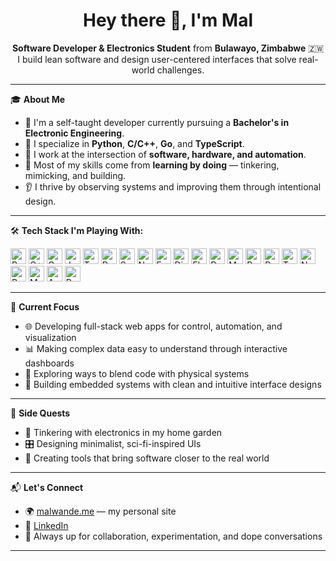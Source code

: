 <h1 align="center">Hey there 👋, I'm Mal</h1>

<p align="center">
  <strong>Software Developer & Electronics Student</strong> from <strong>Bulawayo, Zimbabwe</strong> 🇿🇼<br/>
  I build lean software and design user-centered interfaces that solve real-world challenges.
</p>

---

🎓 **About Me**

- 🧠 I'm a self-taught developer currently pursuing a **Bachelor's in Electronic Engineering**.
- 🔧 I specialize in **Python**, **C/C++**, **Go**, and **TypeScript**.
- 📡 I work at the intersection of **software, hardware, and automation**.
- 🧪 Most of my skills come from **learning by doing** — tinkering, mimicking, and building.
- 👂 I thrive by observing systems and improving them through intentional design.

---

🛠️ **Tech Stack I'm Playing With:**

<div align="left">
  <img src="https://cdn.jsdelivr.net/gh/devicons/devicon/icons/python/python-original.svg" height="25" alt="Python" />
  <img src="https://cdn.jsdelivr.net/gh/devicons/devicon/icons/cplusplus/cplusplus-original.svg" height="25" alt="C++" />
  <img src="https://cdn.jsdelivr.net/gh/devicons/devicon/icons/go/go-original.svg" height="25" alt="Go" />
  <img src="https://cdn.jsdelivr.net/gh/devicons/devicon/icons/javascript/javascript-original.svg" height="25" alt="JavaScript" />
  <img src="https://cdn.jsdelivr.net/gh/devicons/devicon/icons/typescript/typescript-original.svg" height="25" alt="TypeScript" />
  <img src="https://cdn.jsdelivr.net/gh/devicons/devicon/icons/react/react-original.svg" height="25" alt="React" />
  <img src="https://cdn.jsdelivr.net/gh/devicons/devicon/icons/svelte/svelte-original.svg" height="25" alt="Svelte" />
  <img src="https://cdn.jsdelivr.net/gh/devicons/devicon/icons/nodejs/nodejs-original.svg" height="25" alt="Node.js" />
  <img src="https://cdn.jsdelivr.net/gh/devicons/devicon/icons/fastapi/fastapi-original.svg" height="25" alt="FastAPI" />
  <img src="https://cdn.jsdelivr.net/gh/devicons/devicon/icons/django/django-plain.svg" height="25" alt="Django" />
  <img src="https://cdn.jsdelivr.net/gh/devicons/devicon/icons/flask/flask-original.svg" height="25" alt="Flask" />
  <img src="https://cdn.jsdelivr.net/gh/devicons/devicon/icons/docker/docker-original.svg" height="25" alt="Docker" />
  <img src="https://cdn.jsdelivr.net/gh/devicons/devicon/icons/mysql/mysql-original.svg" height="25" alt="MySQL" />
  <img src="https://cdn.jsdelivr.net/gh/devicons/devicon/icons/postgresql/postgresql-original.svg" height="25" alt="PostgreSQL" />
  <img src="https://cdn.jsdelivr.net/gh/devicons/devicon/icons/redis/redis-original.svg" height="25" alt="Redis" />
  <img src="https://cdn.jsdelivr.net/gh/devicons/devicon/icons/tensorflow/tensorflow-original.svg" height="25" alt="TensorFlow" />
  <img src="https://cdn.jsdelivr.net/gh/devicons/devicon/icons/numpy/numpy-original.svg" height="25" alt="NumPy" />
  <img src="https://cdn.jsdelivr.net/gh/devicons/devicon/icons/pandas/pandas-original.svg" height="25" alt="Pandas" />
  <img src="https://cdn.jsdelivr.net/gh/devicons/devicon/icons/matlab/matlab-original.svg" height="25" alt="MATLAB" />
  <img src="https://cdn.jsdelivr.net/gh/devicons/devicon/icons/arduino/arduino-original.svg" height="25" alt="Arduino" />
  <img src="https://cdn.jsdelivr.net/gh/devicons/devicon/icons/raspberrypi/raspberrypi-original.svg" height="25" alt="Raspberry Pi" />
</div>

---

🚀 **Current Focus**

- 🌐 Developing full-stack web apps for control, automation, and visualization
- 📊 Making complex data easy to understand through interactive dashboards
- 🔭 Exploring ways to blend code with physical systems
-  🤖 Building embedded systems with clean and intuitive interface designs

---

🌱 **Side Quests**

- 🌿 Tinkering with electronics in my home garden
- 🎛️ Designing minimalist, sci-fi-inspired UIs
- 🔌 Creating tools that bring software closer to the real world

---

📬 **Let's Connect**

- 🌍 [malwande.me](https://malwande.me) — my personal site
- 💼 [LinkedIn](https://www.linkedin.com/in/malwande-moyo-a066a81b2)
- 💬 Always up for collaboration, experimentation, and dope conversations

---


